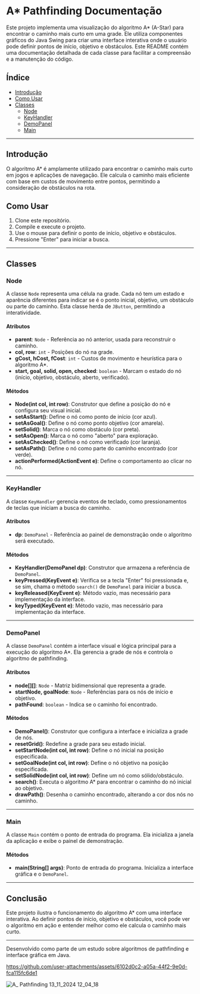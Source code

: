 # A* Pathfinding Documentação

Este projeto implementa uma visualização do algoritmo A* (A-Star) para encontrar o caminho mais curto em uma grade. Ele utiliza componentes gráficos do Java Swing para criar uma interface interativa onde o usuário pode definir pontos de início, objetivo e obstáculos. Este README contém uma documentação detalhada de cada classe para facilitar a compreensão e a manutenção do código.

## Índice

- [Introdução](#introdução)
- [Como Usar](#como-usar)
- [Classes](#classes)
  - [Node](#node)
  - [KeyHandler](#keyhandler)
  - [DemoPanel](#demopanel)
  - [Main](#main)

---

## Introdução

O algoritmo A* é amplamente utilizado para encontrar o caminho mais curto em jogos e aplicações de navegação. Ele calcula o caminho mais eficiente com base em custos de movimento entre pontos, permitindo a consideração de obstáculos na rota.

## Como Usar

1. Clone este repositório.
2. Compile e execute o projeto.  
3. Use o mouse para definir o ponto de início, objetivo e obstáculos.
4. Pressione "Enter" para iniciar a busca.

---

## Classes

### Node

A classe `Node` representa uma célula na grade. Cada nó tem um estado e aparência diferentes para indicar se é o ponto inicial, objetivo, um obstáculo ou parte do caminho. Esta classe herda de `JButton`, permitindo a interatividade.

#### Atributos

- **parent**: `Node` - Referência ao nó anterior, usada para reconstruir o caminho.
- **col, row**: `int` - Posições do nó na grade.
- **gCost, hCost, fCost**: `int` - Custos de movimento e heurística para o algoritmo A*.
- **start, goal, solid, open, checked**: `boolean` - Marcam o estado do nó (início, objetivo, obstáculo, aberto, verificado).

#### Métodos

- **Node(int col, int row)**: Construtor que define a posição do nó e configura seu visual inicial.
- **setAsStart()**: Define o nó como ponto de início (cor azul).
- **setAsGoal()**: Define o nó como ponto objetivo (cor amarela).
- **setSolid()**: Marca o nó como obstáculo (cor preta).
- **setAsOpen()**: Marca o nó como "aberto" para exploração.
- **setAsChecked()**: Define o nó como verificado (cor laranja).
- **setAsPath()**: Define o nó como parte do caminho encontrado (cor verde).
- **actionPerformed(ActionEvent e)**: Define o comportamento ao clicar no nó.

---

### KeyHandler

A classe `KeyHandler` gerencia eventos de teclado, como pressionamentos de teclas que iniciam a busca do caminho.

#### Atributos

- **dp**: `DemoPanel` - Referência ao painel de demonstração onde o algoritmo será executado.

#### Métodos

- **KeyHandler(DemoPanel dp)**: Construtor que armazena a referência de `DemoPanel`.
- **keyPressed(KeyEvent e)**: Verifica se a tecla "Enter" foi pressionada e, se sim, chama o método `search()` de `DemoPanel` para iniciar a busca.
- **keyReleased(KeyEvent e)**: Método vazio, mas necessário para implementação da interface.
- **keyTyped(KeyEvent e)**: Método vazio, mas necessário para implementação da interface.

---

### DemoPanel

A classe `DemoPanel` contém a interface visual e lógica principal para a execução do algoritmo A*. Ela gerencia a grade de nós e controla o algoritmo de pathfinding.

#### Atributos

- **node[][]**: `Node` - Matriz bidimensional que representa a grade.
- **startNode, goalNode**: `Node` - Referências para os nós de início e objetivo.
- **pathFound**: `boolean` - Indica se o caminho foi encontrado.

#### Métodos

- **DemoPanel()**: Construtor que configura a interface e inicializa a grade de nós.
- **resetGrid()**: Redefine a grade para seu estado inicial.
- **setStartNode(int col, int row)**: Define o nó inicial na posição especificada.
- **setGoalNode(int col, int row)**: Define o nó objetivo na posição especificada.
- **setSolidNode(int col, int row)**: Define um nó como sólido/obstáculo.
- **search()**: Executa o algoritmo A* para encontrar o caminho do nó inicial ao objetivo.
- **drawPath()**: Desenha o caminho encontrado, alterando a cor dos nós no caminho.

---

### Main

A classe `Main` contém o ponto de entrada do programa. Ela inicializa a janela da aplicação e exibe o painel de demonstração.

#### Métodos

- **main(String[] args)**: Ponto de entrada do programa. Inicializa a interface gráfica e o `DemoPanel`.

---

## Conclusão

Este projeto ilustra o funcionamento do algoritmo A* com uma interface interativa. Ao definir pontos de início, objetivo e obstáculos, você pode ver o algoritmo em ação e entender melhor como ele calcula o caminho mais curto. 

---

Desenvolvido como parte de um estudo sobre algoritmos de pathfinding e interface gráfica em Java.


https://github.com/user-attachments/assets/6102d0c2-a05a-44f2-9e0d-fca115fc6de1

![A_ Pathfinding 13_11_2024 12_04_18](https://github.com/user-attachments/assets/bdc16c30-6685-4eab-ab2a-667181263ae1)

